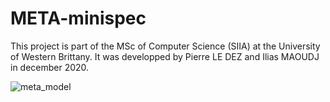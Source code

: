 # META-minispec

This project is part of the MSc of Computer Science (SIIA) at the University of Western Brittany. It was developped by Pierre LE DEZ and Ilias MAOUDJ in december 2020.

![meta_model](http://www.plantuml.com/plantuml/png/RP7FJiCm3CRlUGfhHwHEErS8ROSTTW0XXhY7rcij4cUANS4OUtVQbQufwit-VL_ynrcBsgYDTqO-Y8ysMWy-S2Zg63o2nWOJHMfRXa_Y2WxMIQeKpefiL2EzDugx8l2UlX5MnbmLUB8Uowr3ZwnmDW3SWXps6jjgvZBO7aE93iuZsBAIdb9oQt8jewVZJ9cDI2Z8AWM-kZnn3h1ZnGfZbzklIIxjhFcOJwi2X4FhJfgOoJRtFrdM3px3-_bdXDiQSzeulZ7zIR98LQtP0onMo-NTOhXB3jW5X69wyjyuzid13k5eRd-J4-_OjtMFYGntVICX3H7Ebp_m78aL4_22R3rnzHg2wwWPddIB3VOfJ9yOKrE9K50i7FQnHwr3AMQDN3RU_G80)

